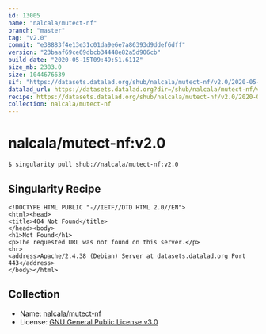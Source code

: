 ```yaml
---
id: 13005
name: "nalcala/mutect-nf"
branch: "master"
tag: "v2.0"
commit: "e38883f4e13e31c01da9e6e7a86393d9ddef6dff"
version: "23baaf69ce69dbcb34448e82a5d906cb"
build_date: "2020-05-15T09:49:51.611Z"
size_mb: 2383.0
size: 1044676639
sif: "https://datasets.datalad.org/shub/nalcala/mutect-nf/v2.0/2020-05-15-e38883f4-23baaf69/23baaf69ce69dbcb34448e82a5d906cb.sif"
datalad_url: https://datasets.datalad.org?dir=/shub/nalcala/mutect-nf/v2.0/2020-05-15-e38883f4-23baaf69/
recipe: https://datasets.datalad.org/shub/nalcala/mutect-nf/v2.0/2020-05-15-e38883f4-23baaf69/Singularity
collection: nalcala/mutect-nf
---
```


# nalcala/mutect-nf:v2.0

```bash
$ singularity pull shub://nalcala/mutect-nf:v2.0
```

## Singularity Recipe

```singularity
<!DOCTYPE HTML PUBLIC "-//IETF//DTD HTML 2.0//EN">
<html><head>
<title>404 Not Found</title>
</head><body>
<h1>Not Found</h1>
<p>The requested URL was not found on this server.</p>
<hr>
<address>Apache/2.4.38 (Debian) Server at datasets.datalad.org Port 443</address>
</body></html>
```

## Collection

 - Name: [nalcala/mutect-nf](https://github.com/nalcala/mutect-nf)
 - License: [GNU General Public License v3.0](https://api.github.com/licenses/gpl-3.0)


